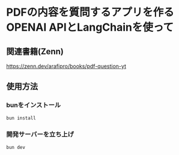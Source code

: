 # PDFの内容を質問するアプリを作る OPENAI APIとLangChainを使って

## 関連書籍(Zenn)

https://zenn.dev/arafipro/books/pdf-question-yt

## 使用方法

### bunをインストール

```bash
bun install
```

### 開発サーバーを立ち上げ

```bash
bun dev
```
